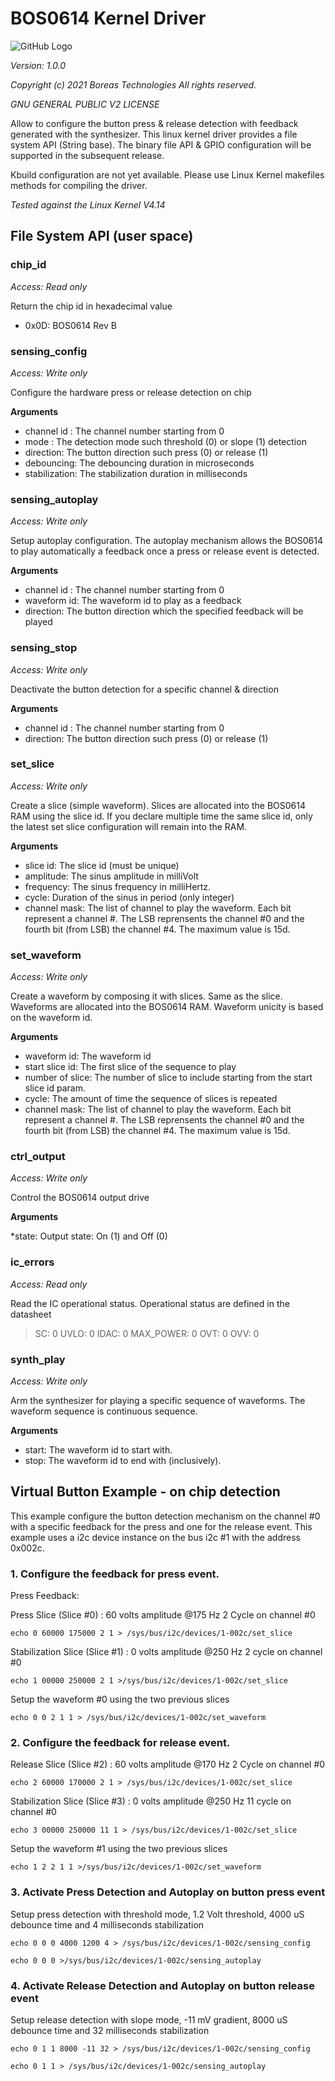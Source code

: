 # BOS0614 Kernel Driver

![GitHub Logo](/images/logo.png)

_Version: 1.0.0_

_Copyright (c) 2021 Boreas Technologies All rights reserved._

_GNU GENERAL PUBLIC V2 LICENSE_

Allow to configure the button press & release detection with feedback generated with the synthesizer. This linux kernel
driver provides a file system API (String base). The binary file API & GPIO configuration will be supported in the
subsequent release.

Kbuild configuration are not yet available. Please use Linux Kernel makefiles methods for compiling the driver.

_Tested against the Linux Kernel V4.14_

## File System API (user space)

### chip_id

_Access: Read only_

Return the chip id in hexadecimal value

* 0x0D: BOS0614 Rev B

### sensing_config

_Access: Write only_

Configure the hardware press or release detection on chip

**Arguments**

* channel id :        The channel number starting from 0
* mode :              The detection mode such threshold (0) or slope (1) detection
* direction:          The button direction such press (0) or release (1)
* debouncing:         The debouncing duration in microseconds
* stabilization:      The stabilization duration in milliseconds

### sensing_autoplay

_Access: Write only_

Setup autoplay configuration. The autoplay mechanism allows the BOS0614 to play automatically a feedback once a press or
release event is detected.

**Arguments**

* channel id :        The channel number starting from 0
* waveform id:        The waveform id to play as a feedback
* direction:          The button direction which the specified feedback will be played

### sensing_stop

_Access: Write only_

Deactivate the button detection for a specific channel & direction

**Arguments**

* channel id :        The channel number starting from 0
* direction:          The button direction such press (0) or release (1)

### set_slice

_Access: Write only_

Create a slice (simple waveform). Slices are allocated into the BOS0614 RAM using the slice id. If you declare multiple
time the same slice id, only the latest set slice configuration will remain into the RAM.

**Arguments**

* slice id:           The slice id (must be unique)
* amplitude:          The sinus amplitude in milliVolt
* frequency:          The sinus frequency in milliHertz.
* cycle:              Duration of the sinus in period (only integer)
* channel mask:       The list of channel to play the waveform. Each bit represent a channel #. The LSB reprensents the
  channel #0 and the fourth bit (from LSB) the channel #4. The maximum value is 15d.

### set_waveform

_Access: Write only_

Create a waveform by composing it with slices. Same as the slice. Waveforms are allocated into the BOS0614 RAM. Waveform
unicity is based on the waveform id.

**Arguments**

* waveform id:        The waveform id
* start slice id:     The first slice of the sequence to play
* number of slice:    The number of slice to include starting from the start slice id param.
* cycle:              The amount of time the sequence of slices is repeated
* channel mask:       The list of channel to play the waveform. Each bit represent a channel #. The LSB reprensents the
  channel #0 and the fourth bit (from LSB) the channel #4. The maximum value is 15d.

### ctrl_output

_Access: Write only_

Control the BOS0614 output drive

**Arguments**

*state:               Output state: On (1) and Off (0)

### ic_errors

_Access: Read only_

Read the IC operational status. Operational status are defined in the datasheet
> SC: 0 UVLO: 0 IDAC: 0 MAX_POWER: 0 OVT: 0 OVV: 0

### synth_play

_Access: Write only_

Arm the synthesizer for playing a specific sequence of waveforms. The waveform sequence is continuous sequence.

**Arguments**

* start:              The waveform id to start with.
* stop:               The waveform id to end with (inclusively).

## Virtual Button Example - on chip detection

This example configure the button detection mechanism on the channel #0 with a specific feedback for the press and one
for the release event. This example uses a i2c device instance on the bus i2c #1 with the address 0x002c.

### 1. Configure the feedback for press event.

Press Feedback:

Press Slice (Slice #0) : 60 volts amplitude @175 Hz 2 Cycle on channel #0

`echo 0 60000 175000 2 1 > /sys/bus/i2c/devices/1-002c/set_slice`

Stabilization Slice (Slice #1) : 0 volts amplitude @250 Hz 2 cycle on channel #0

`echo 1 00000 250000 2 1 >/sys/bus/i2c/devices/1-002c/set_slice`

Setup the waveform #0 using the two previous slices

`echo 0 0 2 1 1 > /sys/bus/i2c/devices/1-002c/set_waveform`

### 2. Configure the feedback for release event.

Release Slice (Slice #2) : 60 volts amplitude @170 Hz 2 Cycle on channel #0

`echo 2 60000 170000 2 1 > /sys/bus/i2c/devices/1-002c/set_slice`

Stabilization Slice (Slice #3) : 0 volts amplitude @250 Hz 11 cycle on channel #0

`echo 3 00000 250000 11 1 > /sys/bus/i2c/devices/1-002c/set_slice`

Setup the waveform #1 using the two previous slices

`echo 1 2 2 1 1 >/sys/bus/i2c/devices/1-002c/set_waveform`

### 3. Activate Press Detection and Autoplay on button press event

Setup press detection with threshold mode, 1.2 Volt threshold, 4000 uS debounce time and 4 milliseconds stabilization

`echo 0 0 0 4000 1200 4 > /sys/bus/i2c/devices/1-002c/sensing_config`

`echo 0 0 0 >/sys/bus/i2c/devices/1-002c/sensing_autoplay`

### 4. Activate Release Detection and Autoplay on button release event

Setup release detection with slope mode, -11 mV gradient, 8000 uS debounce time and 32 milliseconds stabilization

`echo 0 1 1 8000 -11 32 > /sys/bus/i2c/devices/1-002c/sensing_config`

`echo 0 1 1 > /sys/bus/i2c/devices/1-002c/sensing_autoplay`




